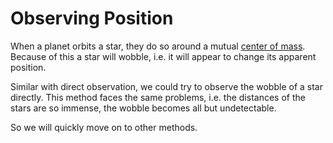 # Observing Position
When a planet orbits a star, they do so around a mutual 
[center of mass](https://en.wikipedia.org/wiki/Center_of_mass). Because of this
a star will wobble, i.e. it will appear to change its apparent position.

Similar with direct observation, we could try to observe the wobble of a star
directly. This method faces the same problems, i.e. the distances of the stars
are so immense, the wobble becomes all but undetectable.

So we will quickly move on to other methods.
